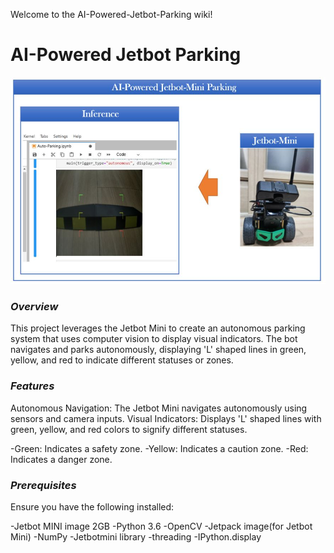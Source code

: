 Welcome to the AI-Powered-Jetbot-Parking wiki!

# AI-Powered Jetbot Parking

![alt text]( https://github.com/pahaht/AI-Powered-Jetbot-Parking/blob/main/parking.JPG)



### *Overview*
This project leverages the Jetbot Mini to create an autonomous parking system that uses 
computer vision to display visual indicators. The bot navigates and parks autonomously, 
displaying 'L' shaped lines in green, yellow, and red to indicate different statuses or zones.

### *Features*
Autonomous Navigation: The Jetbot Mini navigates autonomously using sensors and camera inputs.
Visual Indicators: Displays 'L' shaped lines with green, yellow, and red colors to signify different statuses.

-Green: Indicates a safety zone.
-Yellow: Indicates a caution zone.
-Red: Indicates a danger zone.

### *Prerequisites*
Ensure you have the following installed:

   -Jetbot MINI image 2GB
   -Python 3.6
   -OpenCV
   -Jetpack image(for Jetbot Mini)
   -NumPy
   -Jetbotmini library
   -threading
   -IPython.display



